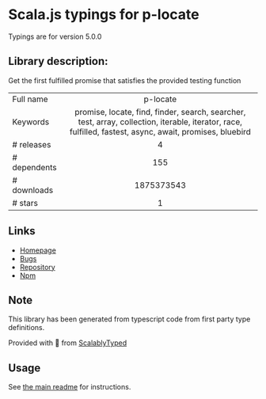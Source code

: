 
# Scala.js typings for p-locate

Typings are for version 5.0.0

## Library description:
Get the first fulfilled promise that satisfies the provided testing function

|                    |                 |
| ------------------ | :-------------: |
| Full name          | p-locate |
| Keywords           | promise, locate, find, finder, search, searcher, test, array, collection, iterable, iterator, race, fulfilled, fastest, async, await, promises, bluebird |
| # releases         | 4 |
| # dependents       | 155 |
| # downloads        | 1875373543 |
| # stars            | 1 |

## Links
- [Homepage](https://github.com/sindresorhus/p-locate#readme)
- [Bugs](https://github.com/sindresorhus/p-locate/issues)
- [Repository](https://github.com/sindresorhus/p-locate)
- [Npm](https://www.npmjs.com/package/p-locate)
    


## Note
This library has been generated from typescript code from first party type definitions.

Provided with :purple_heart: from [ScalablyTyped](https://github.com/oyvindberg/ScalablyTyped)

## Usage
See [the main readme](../../readme.md) for instructions.


